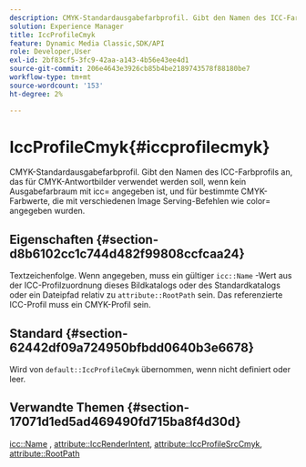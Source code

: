 ```yaml
---
description: CMYK-Standardausgabefarbprofil. Gibt den Namen des ICC-Farbprofils an, das für CMYK-Antwortbilder verwendet werden soll, wenn kein Ausgabefarbraum mit icc= angegeben ist, und für bestimmte CMYK-Farbwerte, die mit verschiedenen Image Serving-Befehlen wie color= angegeben wurden.
solution: Experience Manager
title: IccProfileCmyk
feature: Dynamic Media Classic,SDK/API
role: Developer,User
exl-id: 2bf83cf5-3fc9-42aa-a143-4b56e43ee4d1
source-git-commit: 206e4643e3926cb85b4be2189743578f88180be7
workflow-type: tm+mt
source-wordcount: '153'
ht-degree: 2%

---
```


# IccProfileCmyk{#iccprofilecmyk}

CMYK-Standardausgabefarbprofil. Gibt den Namen des ICC-Farbprofils an, das für CMYK-Antwortbilder verwendet werden soll, wenn kein Ausgabefarbraum mit icc= angegeben ist, und für bestimmte CMYK-Farbwerte, die mit verschiedenen Image Serving-Befehlen wie color= angegeben wurden.

## Eigenschaften {#section-d8b6102cc1c744d482f99808ccfcaa24}

Textzeichenfolge. Wenn angegeben, muss ein gültiger `icc::Name` -Wert aus der ICC-Profilzuordnung dieses Bildkatalogs oder des Standardkatalogs oder ein Dateipfad relativ zu `attribute::RootPath` sein. Das referenzierte ICC-Profil muss ein CMYK-Profil sein.

## Standard {#section-62442df09a724950bfbdd0640b3e6678}

Wird von `default::IccProfileCmyk` übernommen, wenn nicht definiert oder leer.

## Verwandte Themen {#section-17071d1ed5ad469490fd715ba8f4d30d}

[icc::Name](../../../../../is-api/image-catalog/image-serving-api-ref/c-image-catalog-reference/c-icc-profile-map-reference/r-name-icc.md#reference-9e7d3c8e35434981a3dfac66b8946cbe) ,  [attribute::IccRenderIntent](../../../../../is-api/image-catalog/image-serving-api-ref/c-image-catalog-reference/c-attributes-reference/r-iccrenderintent.md#reference-012f207f28bd4406a5368d23ed95a51f),  [attribute::IccProfileSrcCmyk](../../../../../is-api/image-catalog/image-serving-api-ref/c-image-catalog-reference/c-attributes-reference/r-iccprofilesrccmyk.md#reference-b57196dfe5db41fe88bd0828ed4ec728),  [attribute::RootPath](../../../../../is-api/image-catalog/image-serving-api-ref/c-image-catalog-reference/c-attributes-reference/r-rootpath.md#reference-17d57e5967be403b8408fa7214017494)
